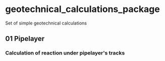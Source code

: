 # geotechnical_calculations_package
Set of simple geotechnical calculations

## 01 Pipelayer
### Calculation of reaction under pipelayer's tracks
